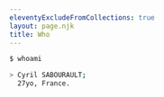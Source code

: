 ```yaml
---
eleventyExcludeFromCollections: true
layout: page.njk
title: Who
---
```


```bash
$ whoami

> Cyril SABOURAULT;
  27yo, France.
```

